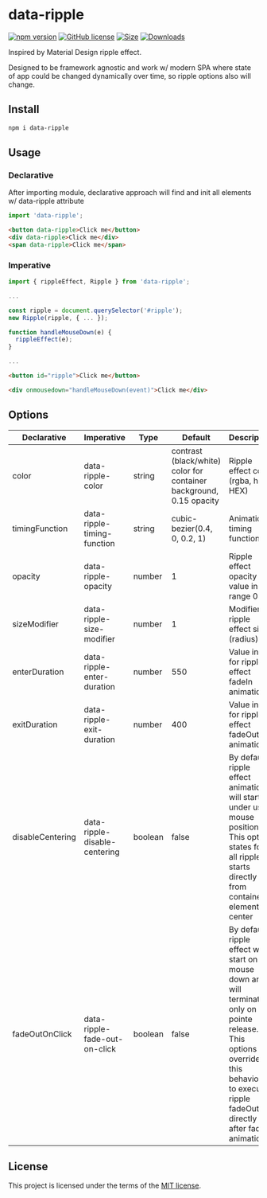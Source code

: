 # data-ripple

[![npm version](https://img.shields.io/npm/v/data-ripple.svg)](https://www.npmjs.com/package/data-ripple) [![GitHub license](https://img.shields.io/badge/license-MIT-blue.svg)](https://github.com/mopcweb/data-ripple/blob/master/LICENSE) [![Size](https://img.shields.io/bundlephobia/minzip/data-ripple.svg)](https://npmjs.org/package/data-ripple) [![Downloads](https://img.shields.io/npm/dm/data-ripple.svg)](https://npmjs.org/package/data-ripple)

Inspired by Material Design ripple effect.

Designed to be framework agnostic and work w/ modern SPA where state of app could be changed dynamically over time, so ripple options also will change.

## Install

```bash
npm i data-ripple
```

## Usage

### Declarative

After importing module, declarative approach will find and init all elements w/ data-ripple attribute

```ts
import 'data-ripple';
```

```html
<button data-ripple>Click me</button>
<div data-ripple>Click me</div>
<span data-ripple>Click me</span>
```

### Imperative

```ts
import { rippleEffect, Ripple } from 'data-ripple';

...

const ripple = document.querySelector('#ripple');
new Ripple(ripple, { ... });

function handleMouseDown(e) {
  rippleEffect(e);
}

...
```

```html
<button id="ripple">Click me</button>

<div onmousedown="handleMouseDown(event)">Click me</div>
```

## Options

Declarative | Imperative | Type | Default | Description
----------- | ---------- | ---- | ------- | -----------
  color     | data-ripple-color | string | contrast (black/white) color for container background, 0.15 opacity | Ripple effect color (rgba, hsla, HEX)
  timingFunction | data-ripple-timing-function | string | cubic-bezier(0.4, 0, 0.2, 1) | Animation timing function
  opacity | data-ripple-opacity | number | 1 | Ripple effect opacity value in range 0 - 1
  sizeModifier | data-ripple-size-modifier | number | 1 | Modifier for ripple effect size (radius)
  enterDuration | data-ripple-enter-duration | number | 550 | Value in ms for ripple effect fadeIn animation
  exitDuration | data-ripple-exit-duration | number | 400 | Value in ms for ripple effect fadeOut animation
  disableCentering | data-ripple-disable-centering | boolean | false | By default ripple effect animation will start under user mouse position. This option states for all ripples starts directly from container element center
  fadeOutOnClick | data-ripple-fade-out-on-click | boolean | false | By default ripple effect will start on mouse down and will terminate only on pointe release. This options overrides this behaviour to execute ripple fadeOut directly after fadeIn animation


## License

This project is licensed under the terms of the [MIT license](https://github.com/mopcweb/data-ripple/blob/master/LICENSE).
